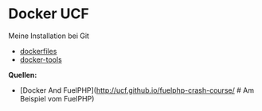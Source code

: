Docker UCF
=========

Meine Installation bei Git 
* [dockerfiles](https://github.com/kernt/dockerfiles)
* [docker-tools](https://github.com/kernt/docker-tools)

**Quellen:**
* [Docker And  FuelPHP](http://ucf.github.io/fuelphp-crash-course/ # Am Beispiel vom FuelPHP)
